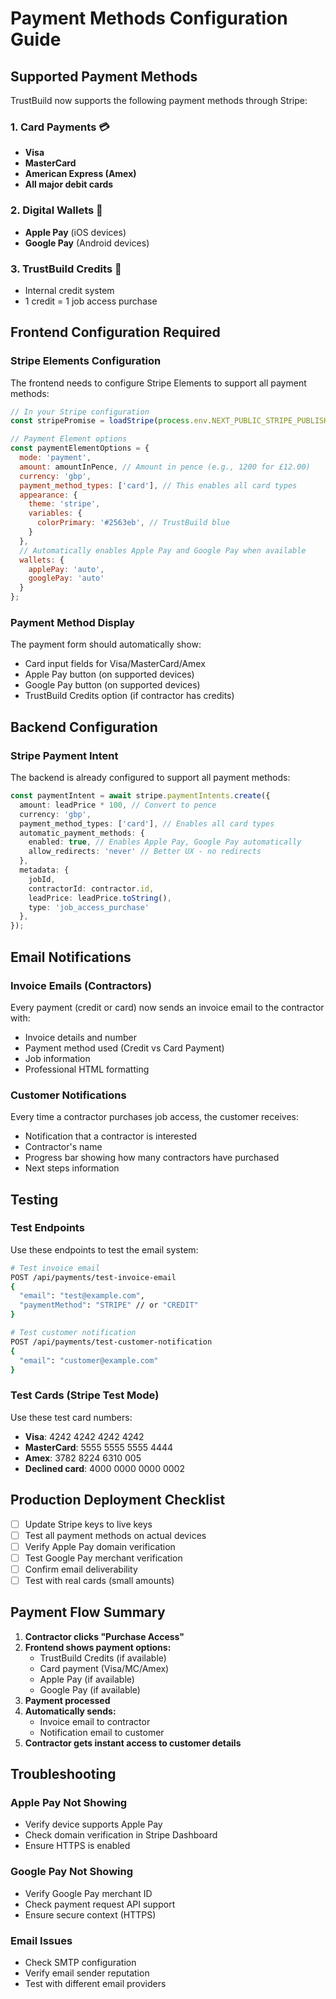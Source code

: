 # Payment Methods Configuration Guide

## Supported Payment Methods

TrustBuild now supports the following payment methods through Stripe:

### 1. **Card Payments** 💳
- **Visa**
- **MasterCard** 
- **American Express (Amex)**
- **All major debit cards**

### 2. **Digital Wallets** 📱
- **Apple Pay** (iOS devices)
- **Google Pay** (Android devices)

### 3. **TrustBuild Credits** 🎉
- Internal credit system
- 1 credit = 1 job access purchase

## Frontend Configuration Required

### Stripe Elements Configuration

The frontend needs to configure Stripe Elements to support all payment methods:

```javascript
// In your Stripe configuration
const stripePromise = loadStripe(process.env.NEXT_PUBLIC_STRIPE_PUBLISHABLE_KEY);

// Payment Element options
const paymentElementOptions = {
  mode: 'payment',
  amount: amountInPence, // Amount in pence (e.g., 1200 for £12.00)
  currency: 'gbp',
  payment_method_types: ['card'], // This enables all card types
  appearance: {
    theme: 'stripe',
    variables: {
      colorPrimary: '#2563eb', // TrustBuild blue
    }
  },
  // Automatically enables Apple Pay and Google Pay when available
  wallets: {
    applePay: 'auto',
    googlePay: 'auto'
  }
};
```

### Payment Method Display

The payment form should automatically show:
- Card input fields for Visa/MasterCard/Amex
- Apple Pay button (on supported devices)
- Google Pay button (on supported devices)
- TrustBuild Credits option (if contractor has credits)

## Backend Configuration

### Stripe Payment Intent

The backend is already configured to support all payment methods:

```typescript
const paymentIntent = await stripe.paymentIntents.create({
  amount: leadPrice * 100, // Convert to pence
  currency: 'gbp',
  payment_method_types: ['card'], // Enables all card types
  automatic_payment_methods: {
    enabled: true, // Enables Apple Pay, Google Pay automatically
    allow_redirects: 'never' // Better UX - no redirects
  },
  metadata: {
    jobId,
    contractorId: contractor.id,
    leadPrice: leadPrice.toString(),
    type: 'job_access_purchase'
  },
});
```

## Email Notifications

### Invoice Emails (Contractors)
Every payment (credit or card) now sends an invoice email to the contractor with:
- Invoice details and number
- Payment method used (Credit vs Card Payment)
- Job information
- Professional HTML formatting

### Customer Notifications
Every time a contractor purchases job access, the customer receives:
- Notification that a contractor is interested
- Contractor's name
- Progress bar showing how many contractors have purchased
- Next steps information

## Testing

### Test Endpoints

Use these endpoints to test the email system:

```bash
# Test invoice email
POST /api/payments/test-invoice-email
{
  "email": "test@example.com",
  "paymentMethod": "STRIPE" // or "CREDIT"
}

# Test customer notification
POST /api/payments/test-customer-notification
{
  "email": "customer@example.com"
}
```

### Test Cards (Stripe Test Mode)

Use these test card numbers:
- **Visa**: 4242 4242 4242 4242
- **MasterCard**: 5555 5555 5555 4444
- **Amex**: 3782 8224 6310 005
- **Declined card**: 4000 0000 0000 0002

## Production Deployment Checklist

- [ ] Update Stripe keys to live keys
- [ ] Test all payment methods on actual devices
- [ ] Verify Apple Pay domain verification
- [ ] Test Google Pay merchant verification
- [ ] Confirm email deliverability
- [ ] Test with real cards (small amounts)

## Payment Flow Summary

1. **Contractor clicks "Purchase Access"**
2. **Frontend shows payment options:**
   - TrustBuild Credits (if available)
   - Card payment (Visa/MC/Amex)
   - Apple Pay (if available)
   - Google Pay (if available)
3. **Payment processed**
4. **Automatically sends:**
   - Invoice email to contractor
   - Notification email to customer
5. **Contractor gets instant access to customer details**

## Troubleshooting

### Apple Pay Not Showing
- Verify device supports Apple Pay
- Check domain verification in Stripe Dashboard
- Ensure HTTPS is enabled

### Google Pay Not Showing
- Verify Google Pay merchant ID
- Check payment request API support
- Ensure secure context (HTTPS)

### Email Issues
- Check SMTP configuration
- Verify email sender reputation
- Test with different email providers
